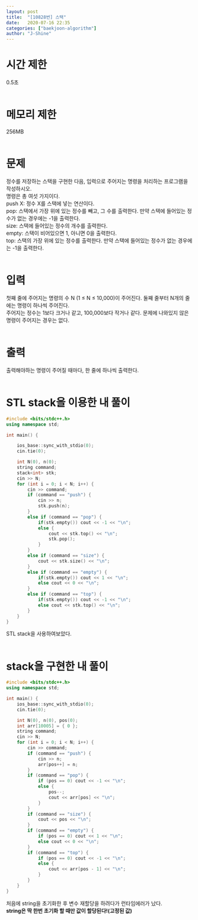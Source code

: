 ```yaml
---
layout: post
title:  "[10828번] 스택"
date:   2020-07-16 22:35
categories: ["baekjoon-algorithm"]
author: "J-Shine"
---
```

# 시간 제한
0.5초<br><br>

# 메모리 제한
256MB<br><br>

# 문제  
정수를 저장하는 스택을 구현한 다음, 입력으로 주어지는 명령을 처리하는 프로그램을 작성하시오.<br>
명령은 총 여섯 가지이다.<br>
push X: 정수 X를 스택에 넣는 연산이다.<br>
pop: 스택에서 가장 위에 있는 정수를 빼고, 그 수를 출력한다. 만약 스택에 들어있는 정수가 없는 경우에는 -1을 출력한다.<br>
size: 스택에 들어있는 정수의 개수를 출력한다.<br>
empty: 스택이 비어있으면 1, 아니면 0을 출력한다.<br>
top: 스택의 가장 위에 있는 정수를 출력한다. 만약 스택에 들어있는 정수가 없는 경우에는 -1을 출력한다.<br><br>

# 입력  

첫째 줄에 주어지는 명령의 수 N (1 ≤ N ≤ 10,000)이 주어진다. 둘째 줄부터 N개의 줄에는 명령이 하나씩 주어진다.<br>
주어지는 정수는 1보다 크거나 같고, 100,000보다 작거나 같다. 문제에 나와있지 않은 명령이 주어지는 경우는 없다.<br><br>
# 출력  

출력해야하는 명령이 주어질 때마다, 한 줄에 하나씩 출력한다.<br><br>

# STL stack을 이용한 내 풀이

```c++
#include <bits/stdc++.h>
using namespace std;

int main() {

	ios_base::sync_with_stdio(0);
	cin.tie(0);

	int N(0), n(0);
	string command;
	stack<int> stk;
	cin >> N;
	for (int i = 0; i < N; i++) {
		cin >> command;
		if (command == "push") {
			cin >> n;
			stk.push(n);
		}
		else if (command == "pop") {
			if(stk.empty()) cout << -1 << "\n";
			else {
				cout << stk.top() << "\n";
				stk.pop();
			}
		}
		else if (command == "size") {
			cout << stk.size() << "\n";
		}
		else if (command == "empty") {
			if(stk.empty()) cout << 1 << "\n";
			else cout << 0 << "\n";
		}
		else if (command == "top") {
			if(stk.empty()) cout << -1 << "\n";
			else cout << stk.top() << "\n";
		}
	}
}
```
STL stack을 사용하여보았다.<br><br>

# stack을 구현한 내 풀이
```c++
#include <bits/stdc++.h>
using namespace std;

int main() {
	ios_base::sync_with_stdio(0);
	cin.tie(0);

	int N(0), n(0), pos(0);
	int arr[10005] = { 0 };
	string command;
	cin >> N;
	for (int i = 0; i < N; i++) {
		cin >> command;
		if (command == "push") {
			cin >> n;
			arr[pos++] = n;
		}
		if (command == "pop") {
			if (pos == 0) cout << -1 << "\n";
			else {
				pos--;
				cout << arr[pos] << "\n";
			}
		}
		if (command == "size") {
			cout << pos << "\n";
		}
		if (command == "empty") {
			if (pos == 0) cout << 1 << "\n";
			else cout << 0 << "\n";
		}
		if (command == "top") {
			if (pos == 0) cout << -1 << "\n";
			else {
				cout << arr[pos - 1] << "\n";
			}
		}
	}
}
```
처음에 string을 초기화한 후 변수 재할당을 하려다가 런타임에러가 났다.<br>
**string은 딱 한번 초기화 할 때만 값이 할당된다!(고정된 값)**<br><br>
